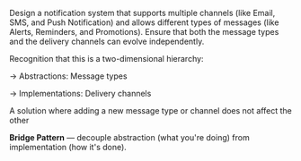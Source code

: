 Design a notification system that supports multiple channels (like Email, SMS, and Push Notification) and allows different types of messages (like Alerts, Reminders, and Promotions). Ensure that both the message types and the delivery channels can evolve independently.

Recognition that this is a two-dimensional hierarchy:

→ Abstractions: Message types

→ Implementations: Delivery channels

A solution where adding a new message type or channel does not affect the other

**Bridge Pattern** — decouple abstraction (what you're doing) from implementation (how it's done).